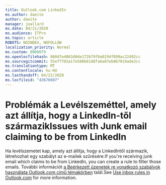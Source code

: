 ```yaml
---
title: Outlook.com LinkedIn
ms.author: daeite
author: daeite
manager: joallard
ms.date: 04/21/2020
ms.audience: ITPro
ms.topic: article
ROBOTS: NOINDEX, NOFOLLOW
localization_priority: Normal
ms.custom: 8000079
ms.openlocfilehash: 860d7e4063d0de172b79f0a0294f899ac22d92cc
ms.sourcegitcommit: 55eff703a17e500681d8fa6a87eb067019ade3cc
ms.translationtype: MT
ms.contentlocale: hu-HU
ms.lasthandoff: 04/22/2020
ms.locfileid: "43676607"
---
```

# <a name="issues-with-junk-email-claiming-to-be-from-linkedin"></a><span data-ttu-id="cf0ad-102">Problémák a Levélszeméttel, amely azt állítja, hogy a LinkedIn-től származik</span><span class="sxs-lookup"><span data-stu-id="cf0ad-102">Issues with Junk email claiming to be from LinkedIn</span></span>

<span data-ttu-id="cf0ad-103">Ha levélszemetet kap, amely azt állítja, hogy a LinkedIntől származik, létrehozhat egy szabályt az e-mailek szűrésére.</span><span class="sxs-lookup"><span data-stu-id="cf0ad-103">If you're receiving junk email which claims to be from LinkedIn, you can create a rule to filter those emails.</span></span>
<span data-ttu-id="cf0ad-104">További információt [a Beérkezett üzenetek re vonatkozó szabályok használata Outlook.com című témakörben](https://aka.ms/OutlookComInboxRules) talál.</span><span class="sxs-lookup"><span data-stu-id="cf0ad-104">See [Use inbox rules in Outlook.com](https://aka.ms/OutlookComInboxRules) for more information.</span></span>


